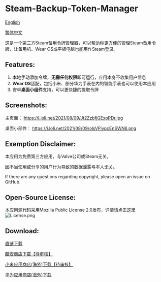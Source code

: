 # Steam-Backup-Token-Manager
[English](README_EN.md) 

[繁体中文](README_zh-Hant.md)

这是一个第三方Steam备用令牌管理器，可以帮助你更方便的管理Steam备用令牌，让备用机、Wear OS或平板电脑也能用作Steam登录。

## Features: 
1. 本地手动添加令牌，**无需任何权限**即可运行，应用本身不收集用户信息
2. **Wear OS**适配，包括小米、部分华为手表在内的智能手表也可以使用本应用
3. 安卓**桌面小组件**支持，可以更快捷的提取令牌

## Screenshots:
主页面： https://i.loli.net/2021/08/09/Jt2ZzbfjGExpPDr.jpg

桌面小部件： https://i.loli.net/2021/08/09/olsVPiypcEnSWN6.png

## Exemption Disclaimer:
本应用为免费第三方应用，与Valve公司或Steam无关。

因不当使用或分享的用户行为导致的数据泄露与本人无关。

If there are any questions regarding copyright, please open an issue on GitHub.

## Open-Source License:
本应用源代码采用Mozilla Public License 2.0发布，详情请点击[这里](LICENSE)
![License.png](https://i.loli.net/2021/08/09/vZ96UNqoJBYXkym.png)

## Download:
[直链下载](https://github.com/Koukotsukan/Steam-Backup-Token-Manager/releases/latest/download/app-release.apk)

[酷安商店下载【待审核】](https://www.coolapk.com/apk/286904)

[小米应用商店(海外)下载【待审核】](https://github.com/Koukotsukan/Steam-Backup-Token-Manager/)

[华为应用商店(海外)下载](https://appgallery.huawei.com/#/app/C104607179)
